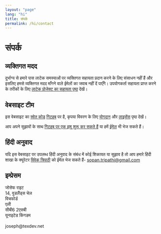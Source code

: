 ```yaml
---
layout: "page"
lang: "hi"
title: संपर्क
permalink: /hi/contact
---
```


# संपर्क

## व्यक्तिगत मदद

दुर्भाग्य से हमारे पास लाटेक समस्याओं पर व्यक्तिगत सहायता प्रदान करने के लिए संसाधन नहीं हैं और इसलिए हमसे व्यक्तिगत मदद माँगने वाले ईमेलों का जवाब नहीं दें पाएँगे। उपयोगकर्ता सहायता प्राप्त करने के तरीकों के लिए [लाटेक प्रोजेक्ट का सहायता पृष्ठ](https://www.latex-project.org/help/) देखें।


## वेबसाइट टीम

इस वेबसाइट का [स्रोत कोड](https://github.com/learnlatex/learnlatex.github.io/) [गिटहब](https://github.com/learnlatex/) पर है, कृपया विवरण के लिए [योगदान](../CONTRIBUTING) और [लाइसेंस](../LICENSE) पृष्ठ देखें।

आप अपने सुझावों के साथ [गिटहब पर एक इशू शुरू कर सकते हैं](https://github.com/learnlatex/learnlatex.github.io/issues) या हमें [ईमेल](mailto:texfaq@texfaq.org) भी भेज सकते हैं।


## हिंदी अनुवाद

यदि इस वेबसाइट पर उपलब्ध हिंदी अनुवाद के संबंध में कोई शिकायत या सुझाव है तो आप हमारे हिंदी शाखा के क्यूरेटर [विवेक त्रिपाठी](https://iamalinguist.github.io/) को ईमेल भेज सकते हैं- sopan.tripathi@gmail.com


## इम्प्रेसम
<p>जोसेफ राइट<br>
14, वुडलैंड्स चेज़<br>
विचफोर्ड<br>
एली<br>
सीबी6 2एसबी<br>
यूनाइटेड किंगडम<br>
<br>joseph@texdev.net</p>

